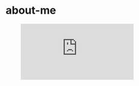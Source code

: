 # about-me

<figure><embed src="https://wakatime.com/share/@d4ea8ef1-a584-4cea-aa7c-6026180a901b/c7716bdc-d3a6-4000-b9bd-63aa2547da69.svg"></embed></figure>

